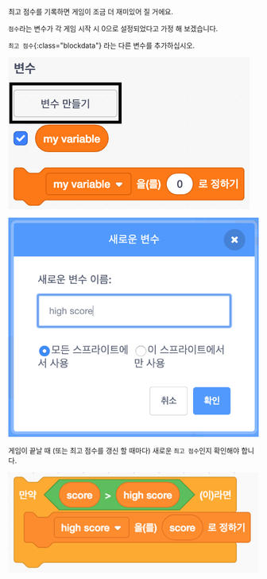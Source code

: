 최고 점수를 기록하면 게임이 조금 더 재미있어 질 거에요.

`점수`라는 변수가 각 게임 시작 시 0으로 설정되었다고 가정 해 보겠습니다.

`최고 점수`{:class="blockdata"} 라는 다른 변수를 추가하십시오.

![variables menu with Make a Variable highlighted](images/make-variable-annotated.png)

![new variable popup box with high score as the variable name](images/make-high-score-variable.png)

게임이 끝날 때 (또는 최고 점수를 갱신 할 때마다) 새로운 `최고 점수`인지 확인해야 합니다.

![code blocks require to make high score equal score](images/check-for-high-score.png)